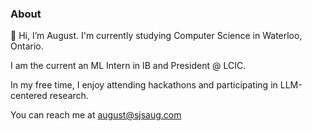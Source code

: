 ### About
👋 Hi, I’m August. I'm currently studying Computer Science in Waterloo, Ontario. 

I am the current an ML Intern in IB and President @ LCIC.

In my free time, I enjoy attending hackathons and participating in LLM-centered research.

You can reach me at august@sjsaug.com
